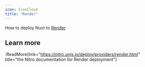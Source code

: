 ```yaml
---
icon: IconCloud
title: "Render"
---
```


How to deploy Nuxt to [Render](https://render.com/)

## Learn more

:ReadMore{link="https://nitro.unjs.io/deploy/providers/render.html" title="the Nitro documentation for Render deployment"}
